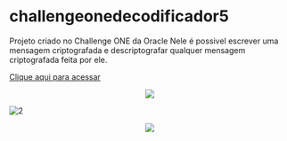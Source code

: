 # challengeonedecodificador5
Projeto criado no Challenge ONE  da Oracle
Nele é possivel escrever uma mensagem criptografada e descriptografar qualquer mensagem criptografada feita por ele.

[Clique aqui para acessar
](https://diegoestefano.github.io/Criptografador/)

<div align="center"> <img  src="https://user-images.githubusercontent.com/81423690/232114957-376b2c1e-7534-4eed-8999-aba537ac6155.png"> </div>

 ![2](https://user-images.githubusercontent.com/81423690/232116328-48b530b3-44ad-414d-9b1d-b864baa62409.jpeg)




<div align="center"> <img  src="https://user-images.githubusercontent.com/81423690/232116328-48b530b3-44ad-414d-9b1d-b864baa62409.jpeg"> </div>

